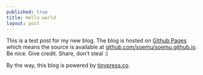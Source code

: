 ```yaml
---
published: true
title: Hello world
layout: post
---
```

This is a test post for my new blog. The blog is hosted on [Github Pages](http://pages.github.com/) which means the source is available at [github.com/soemu/soemu.github.io](http://github.com/soemu/soemu.github.io). Be nice. Give credit. Share, don't steal :)

By the way, this blog is powered by [tinypress.co](https://tinypress.co).